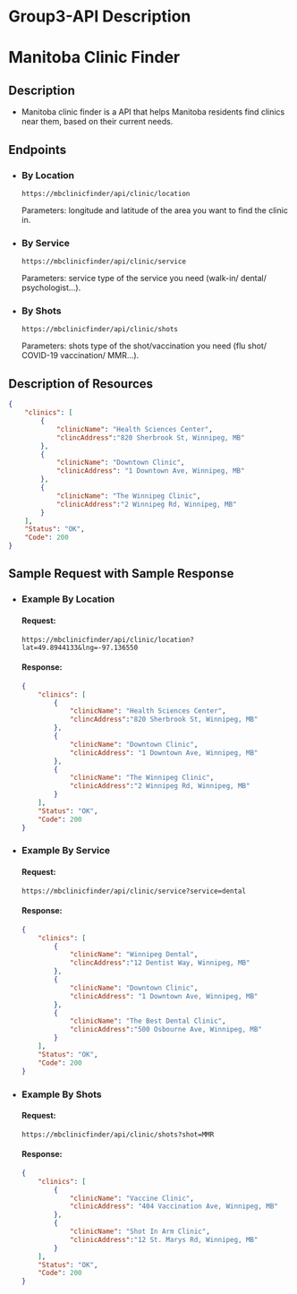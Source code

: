 # Group3-API Description
# Manitoba Clinic Finder 

## Description
* Manitoba clinic finder is a API that helps Manitoba residents find clinics near them, based on their current needs. 

## Endpoints
* ### By Location
  `https://mbclinicfinder/api/clinic/location`

  Parameters: longitude and latitude of the area you want to find the clinic in.

* ### By Service
  `https://mbclinicfinder/api/clinic/service`

  Parameters: service type of the service you need (walk-in/ dental/ psychologist...).

* ### By Shots
  `https://mbclinicfinder/api/clinic/shots`

  Parameters: shots type of the shot/vaccination you need (flu shot/ COVID-19 vaccination/ MMR...).

## Description of Resources
```json
{
    "clinics": [
        {
            "clinicName": "Health Sciences Center",
            "clincAddress":"820 Sherbrook St, Winnipeg, MB"
        },
        {
            "clinicName": "Downtown Clinic",
            "clinicAddress": "1 Downtown Ave, Winnipeg, MB"
        },
        {
            "clinicName": "The Winnipeg Clinic",
            "clinicAddress":"2 Winnipeg Rd, Winnipeg, MB"
        }
    ],
    "Status": "OK",
    "Code": 200
}
```

## Sample Request with Sample Response
* ### Example By Location
    #### Request:
    `https://mbclinicfinder/api/clinic/location?lat=49.8944133&lng=-97.136550`

    #### Response:
    ```json
    {
        "clinics": [
            {
                "clinicName": "Health Sciences Center",
                "clincAddress":"820 Sherbrook St, Winnipeg, MB"
            },
            {
                "clinicName": "Downtown Clinic",
                "clinicAddress": "1 Downtown Ave, Winnipeg, MB"
            },
            {
                "clinicName": "The Winnipeg Clinic",
                "clinicAddress":"2 Winnipeg Rd, Winnipeg, MB"
            }
        ],
        "Status": "OK",
        "Code": 200
    }
    ```

* ### Example By Service
    #### Request:
    `https://mbclinicfinder/api/clinic/service?service=dental`

    #### Response:
    ```json
    {
        "clinics": [
            {
                "clinicName": "Winnipeg Dental",
                "clincAddress":"12 Dentist Way, Winnipeg, MB"
            },
            {
                "clinicName": "Downtown Clinic",
                "clinicAddress": "1 Downtown Ave, Winnipeg, MB"
            },
            {
                "clinicName": "The Best Dental Clinic",
                "clinicAddress":"500 Osbourne Ave, Winnipeg, MB"
            }
        ],
        "Status": "OK",
        "Code": 200
    }
    ```

* ### Example By Shots
    #### Request:
    `https://mbclinicfinder/api/clinic/shots?shot=MMR`

    #### Response:
    ```json
    {
        "clinics": [
            {
                "clinicName": "Vaccine Clinic",
                "clinicAddress": "404 Vaccination Ave, Winnipeg, MB"
            },
            {
                "clinicName": "Shot In Arm Clinic", 
                "clinicAddress":"12 St. Marys Rd, Winnipeg, MB"
            }
        ],
        "Status": "OK",
        "Code": 200
    }
    ```

